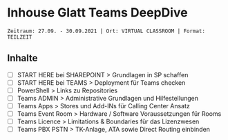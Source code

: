 # Inhouse Glatt Teams DeepDive

`Zeitraum: 27.09. - 30.09.2021 | Ort: VIRTUAL CLASSROOM | Format: TEILZEIT`

## Inhalte

- [ ] START HERE bei SHAREPOINT > Grundlagen in SP schaffen
- [ ] START HERE bei TEAMS > Deployment für Teams checken
- [ ] PowerShell > Links zu Repositories
- [ ] Teams ADMIN > Administrative Grundlagen und Hilfestellungen
- [ ] Teams Apps > Stores und Add-INs für Calling Center Ansatz
- [ ] Teams Event Room > Hardware / Software Voraussetzungen für Rooms
- [ ] Teams Licence > Limitations & Boundaries für das Lizenzwesen
- [ ] Teams PBX PSTN > TK-Anlage, ATA sowie Direct Routing einbinden
